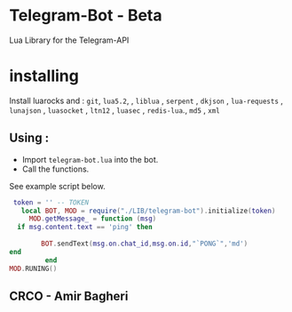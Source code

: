 # Telegram-Bot - Beta
 Lua Library for the Telegram-API 

# installing

Install luarocks and : `git`, `lua5.2`, , `liblua` , `serpent` , `dkjson` , `lua-requests` , `lunajson` , `luasocket` , `ltn12` , `luasec` ,  `redis-lua`., `md5` , `xml`


## Using : 
- Import `telegram-bot.lua` into the bot.
- Call the functions.

See example script below.


```lua
 token = '' -- TOKEN
   local BOT, MOD = require("./LIB/telegram-bot").initialize(token)
     MOD.getMessage_ = function (msg)
  if msg.content.text == 'ping' then
  
        BOT.sendText(msg.on.chat_id,msg.on.id,"`PONG`",'md')
end
         end
MOD.RUNING()
```





## CRCO - Amir Bagheri
